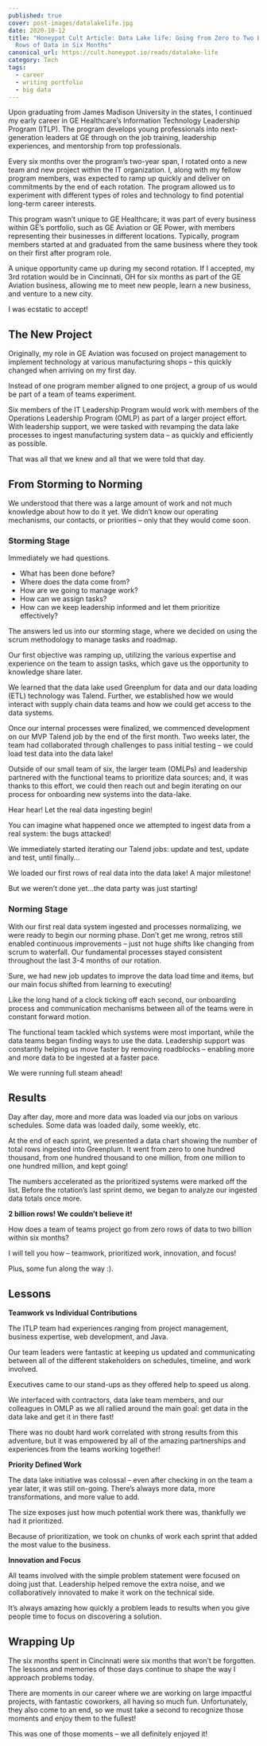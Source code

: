 ```yaml
---
published: true
cover: post-images/datalakelife.jpg
date: 2020-10-12
title: "Honeypot Cult Article: Data Lake life: Going from Zero to Two Billion
  Rows of Data in Six Months"
canonical_url: https://cult.honeypot.io/reads/datalake-life
category: Tech
tags:
  - career
  - writing portfolio
  - big data
---
```

Upon graduating from James Madison University in the states, I continued my early career in GE Healthcare’s Information Technology Leadership Program (ITLP). The program develops young professionals into next-generation leaders at GE through on the job training, leadership experiences, and mentorship from top professionals.

Every six months over the program’s two-year span, I rotated onto a new team and new project within the IT organization. I, along with my fellow program members, was expected to ramp up quickly and deliver on commitments by the end of each rotation. The program allowed us to experiment with different types of roles and technology to find potential long-term career interests.

This program wasn’t unique to GE Healthcare; it was part of every business within GE’s portfolio, such as GE Aviation or GE Power, with members representing their businesses in different locations. Typically, program members started at and graduated from the same business where they took on their first after program role.

A unique opportunity came up during my second rotation. If I accepted, my 3rd rotation would be in Cincinnati, OH for six months as part of the GE Aviation business, allowing me to meet new people, learn a new business, and venture to a new city.

I was ecstatic to accept!

## The New Project

Originally, my role in GE Aviation was focused on project management to implement technology at various manufacturing shops – this quickly changed when arriving on my first day.

Instead of one program member aligned to one project, a group of us would be part of a team of teams experiment.

Six members of the IT Leadership Program would work with members of the Operations Leadership Program (OMLP) as part of a larger project effort. With leadership support, we were tasked with revamping the data lake processes to ingest manufacturing system data – as quickly and efficiently as possible.

That was all that we knew and all that we were told that day.

## From Storming to Norming

We understood that there was a large amount of work and not much knowledge about how to do it yet. We didn’t know our operating mechanisms, our contacts, or priorities – only that they would come soon.

### Storming Stage

Immediately we had questions.

* What has been done before?
* Where does the data come from?
* How are we going to manage work?
* How can we assign tasks?
* How can we keep leadership informed and let them prioritize effectively?

The answers led us into our storming stage, where we decided on using the scrum methodology to manage tasks and roadmap.

Our first objective was ramping up, utilizing the various expertise and experience on the team to assign tasks, which gave us the opportunity to knowledge share later.

We learned that the data lake used Greenplum for data and our data loading (ETL) technology was Talend. Further, we established how we would interact with supply chain data teams and how we could get access to the data systems.

Once our internal processes were finalized, we commenced development on our MVP Talend job by the end of the first month. Two weeks later, the team had collaborated through challenges to pass initial testing – we could load test data into the data lake!

Outside of our small team of six, the larger team (OMLPs) and leadership partnered with the functional teams to prioritize data sources; and, it was thanks to this effort, we could then reach out and begin iterating on our process for onboarding new systems into the data-lake.

Hear hear! Let the real data ingesting begin!

You can imagine what happened once we attempted to ingest data from a real system: the bugs attacked!

We immediately started iterating our Talend jobs: update and test, update and test, until finally…

We loaded our first rows of real data into the data lake! A major milestone!

But we weren’t done yet…the data party was just starting!

### Norming Stage

With our first real data system ingested and processes normalizing, we were ready to begin our norming phase. Don’t get me wrong, retros still enabled continuous improvements – just not huge shifts like changing from scrum to waterfall. Our fundamental processes stayed consistent throughout the last 3-4 months of our rotation.

Sure, we had new job updates to improve the data load time and items, but our main focus shifted from learning to executing!

Like the long hand of a clock ticking off each second, our onboarding process and communication mechanisms between all of the teams were in constant forward motion.

The functional team tackled which systems were most important, while the data teams began finding ways to use the data. Leadership support was constantly helping us move faster by removing roadblocks – enabling more and more data to be ingested at a faster pace.

We were running full steam ahead!

## Results

Day after day, more and more data was loaded via our jobs on various schedules. Some data was loaded daily, some weekly, etc.

At the end of each sprint, we presented a data chart showing the number of total rows ingested into Greenplum. It went from zero to one hundred thousand, from one hundred thousand to one million, from one million to one hundred million, and kept going!

The numbers accelerated as the prioritized systems were marked off the list. Before the rotation’s last sprint demo, we began to analyze our ingested data totals once more.

**2 billion rows! We couldn’t believe it!**

How does a team of teams project go from zero rows of data to two billion within six months?

I will tell you how – teamwork, prioritized work, innovation, and focus!

Plus, some fun along the way :).

## Lessons

**Teamwork vs Individual Contributions**

The ITLP team had experiences ranging from project management, business expertise, web development, and Java.

Our team leaders were fantastic at keeping us updated and communicating between all of the different stakeholders on schedules, timeline, and work involved.

Executives came to our stand-ups as they offered help to speed us along.

We interfaced with contractors, data lake team members, and our colleagues in OMLP as we all rallied around the main goal: get data in the data lake and get it in there fast!

There was no doubt hard work correlated with strong results from this adventure, but it was empowered by all of the amazing partnerships and experiences from the teams working together!

**Priority Defined Work**

The data lake initiative was colossal – even after checking in on the team a year later, it was still on-going. There’s always more data, more transformations, and more value to add.

The size exposes just how much potential work there was, thankfully we had it prioritized.

Because of prioritization, we took on chunks of work each sprint that added the most value to the business.

**Innovation and Focus**

All teams involved with the simple problem statement were focused on doing just that. Leadership helped remove the extra noise, and we collaboratively innovated to make it work on the technical side.

It’s always amazing how quickly a problem leads to results when you give people time to focus on discovering a solution.

## Wrapping Up

The six months spent in Cincinnati were six months that won’t be forgotten. The lessons and memories of those days continue to shape the way I approach problems today.

There are moments in our career where we are working on large impactful projects, with fantastic coworkers, all having so much fun. Unfortunately, they also come to an end, so we must take a second to recognize those moments and enjoy them to the fullest!

This was one of those moments – we all definitely enjoyed it!